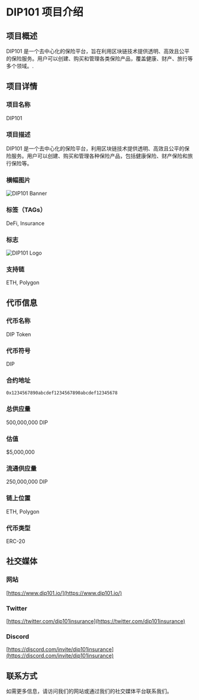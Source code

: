 # DIP101 项目介绍

## 项目概述
DIP101 是一个去中心化的保险平台，旨在利用区块链技术提供透明、高效且公平的保险服务。用户可以创建、购买和管理各类保险产品，覆盖健康、财产、旅行等多个领域。.

## 项目详情

### 项目名称
DIP101

### 项目描述
DIP101 是一个去中心化的保险平台，利用区块链技术提供透明、高效且公平的保险服务。用户可以创建、购买和管理各种保险产品，包括健康保险、财产保险和旅行保险等。

### 横幅图片
![DIP101 Banner](https://catlina-assets.standard.us-east-1.oortech.com/DIP101-banner.jpg)

### 标签（TAGs）
DeFi, Insurance

### 标志
![DIP101 Logo](https://catlina-assets.standard.us-east-1.oortech.com/DIP101.jpg)

### 支持链
ETH, Polygon

## 代币信息

### 代币名称
DIP Token

### 代币符号
DIP

### 合约地址
`0x1234567890abcdef1234567890abcdef12345678`

### 总供应量
500,000,000 DIP

### 估值
$5,000,000

### 流通供应量
250,000,000 DIP

### 链上位置
ETH, Polygon

### 代币类型
ERC-20

## 社交媒体

### 网站
[https://www.dip101.io/](https://www.dip101.io/)

### Twitter
[https://twitter.com/dip101insurance](https://twitter.com/dip101insurance)

### Discord
[https://discord.com/invite/dip101insurance](https://discord.com/invite/dip101insurance)

## 联系方式
如需更多信息，请访问我们的网站或通过我们的社交媒体平台联系我们。
